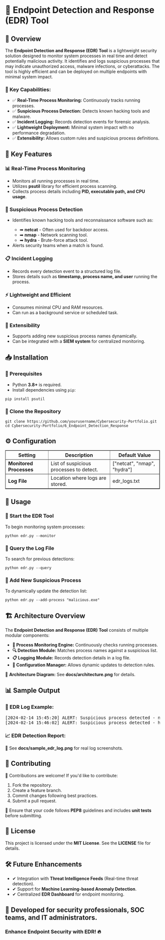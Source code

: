 <!DOCTYPE html>
<html lang="en">
<head>
    <meta charset="UTF-8">
 </head>
<body>

<h1>🚀 Endpoint Detection and Response (EDR) Tool</h1>

<h2>📌 Overview</h2>

<p>
    The <b>Endpoint Detection and Response (EDR) Tool</b> is a lightweight security solution designed to monitor system processes in real time 
    and detect potentially malicious activity. It identifies and logs suspicious processes that may indicate unauthorized access, malware infections, 
    or cyberattacks. The tool is highly efficient and can be deployed on multiple endpoints with minimal system impact.
</p>

<h3>🔹 Key Capabilities:</h3>
<ul>
    <li>✅ <b>Real-Time Process Monitoring:</b> Continuously tracks running processes.</li>
    <li>✅ <b>Suspicious Process Detection:</b> Detects known hacking tools and malware.</li>
    <li>✅ <b>Incident Logging:</b> Records detection events for forensic analysis.</li>
    <li>✅ <b>Lightweight Deployment:</b> Minimal system impact with no performance degradation.</li>
    <li>✅ <b>Extensibility:</b> Allows custom rules and suspicious process definitions.</li>
</ul>

<h2>🎯 Key Features</h2>

<h3>📊 Real-Time Process Monitoring</h3>
<ul>
    <li>Monitors all running processes in real time.</li>
    <li>Utilizes <b>psutil</b> library for efficient process scanning.</li>
    <li>Collects process details including <b>PID, executable path, and CPU usage</b>.</li>
</ul>

<h3>🛑 Suspicious Process Detection</h3>
<ul>
    <li>Identifies known hacking tools and reconnaissance software such as:</li>
    <ul>
        <li>➡ <b>netcat</b> - Often used for backdoor access.</li>
        <li>➡ <b>nmap</b> - Network scanning tool.</li>
        <li>➡ <b>hydra</b> - Brute-force attack tool.</li>
    </ul>
    <li>Alerts security teams when a match is found.</li>
</ul>

<h3>📋 Incident Logging</h3>
<ul>
    <li>Records every detection event to a structured log file.</li>
    <li>Stores details such as <b>timestamp, process name, and user</b> running the process.</li>
</ul>

<h3>⚡ Lightweight and Efficient</h3>
<ul>
    <li>Consumes minimal CPU and RAM resources.</li>
    <li>Can run as a background service or scheduled task.</li>
</ul>

<h3>🔄 Extensibility</h3>
<ul>
    <li>Supports adding new suspicious process names dynamically.</li>
    <li>Can be integrated with a <b>SIEM system</b> for centralized monitoring.</li>
</ul>

<h2>📥 Installation</h2>

<h3>📌 Prerequisites</h3>
<ul>
    <li>Python <b>3.8+</b> is required.</li>
    <li>Install dependencies using <code>pip</code>:</li>
</ul>

<pre>
<code>pip install psutil</code>
</pre>

<h3>📌 Clone the Repository</h3>
<pre>
<code>git clone https://github.com/yourusername/Cybersecurity-Portfolio.git
cd Cybersecurity-Portfolio/6_Endpoint_Detection_Response</code>
</pre>

<h2>⚙️ Configuration</h2>

<table border="1">
    <tr>
        <th>Setting</th>
        <th>Description</th>
        <th>Default Value</th>
    </tr>
    <tr>
        <td><b>Monitored Processes</b></td>
        <td>List of suspicious processes to detect.</td>
        <td>["netcat", "nmap", "hydra"]</td>
    </tr>
    <tr>
        <td><b>Log File</b></td>
        <td>Location where logs are stored.</td>
        <td>edr_logs.txt</td>
    </tr>
</table>

<h2>🚀 Usage</h2>

<h3>🔹 Start the EDR Tool</h3>
<p>To begin monitoring system processes:</p>
<pre>
<code>python edr.py --monitor</code>
</pre>

<h3>🔹 Query the Log File</h3>
<p>To search for previous detections:</p>
<pre>
<code>python edr.py --query</code>
</pre>

<h3>🔹 Add New Suspicious Process</h3>
<p>To dynamically update the detection list:</p>
<pre>
<code>python edr.py --add-process "malicious.exe"</code>
</pre>

<h2>🏗 Architecture Overview</h2>

<p>The <b>Endpoint Detection and Response (EDR) Tool</b> consists of multiple modular components:</p>

<ul>
    <li><b>📡 Process Monitoring Engine:</b> Continuously checks running processes.</li>
    <li><b>🔍 Detection Module:</b> Matches process names against a suspicious list.</li>
    <li><b>📋 Logging Module:</b> Records detection details in a log file.</li>
    <li><b>🔄 Configuration Manager:</b> Allows dynamic updates to detection rules.</li>
</ul>

<p>📌 <b>Architecture Diagram:</b> See <b>docs/architecture.png</b> for details.</p>

<h2>📊 Sample Output</h2>

<h3>📄 EDR Log Example:</h3>

<pre>
[2024-02-14 15:45:20] ALERT: Suspicious process detected - netcat (PID: 2890)
[2024-02-14 15:46:02] ALERT: Suspicious process detected - hydra (PID: 3102)
</pre>

<h3>📈 EDR Detection Report:</h3>
<p>📌 See <b>docs/sample_edr_log.png</b> for real log screenshots.</p>

<h2>🎯 Contributing</h2>

<p>🚀 Contributions are welcome! If you'd like to contribute:</p>

<ol>
    <li>Fork the repository.</li>
    <li>Create a feature branch.</li>
    <li>Commit changes following best practices.</li>
    <li>Submit a pull request.</li>
</ol>

<p>🔹 Ensure that your code follows <b>PEP8</b> guidelines and includes <b>unit tests</b> before submitting.</p>

<h2>📜 License</h2>

<p>This project is licensed under the <b>MIT License</b>. See the <b>LICENSE</b> file for details.</p>

<h2>🛠 Future Enhancements</h2>

<ul>
    <li>✔ Integration with <b>Threat Intelligence Feeds</b> (Real-time threat detection).</li>
    <li>✔ Support for <b>Machine Learning-based Anomaly Detection</b>.</li>
    <li>✔ Centralized <b>EDR Dashboard</b> for endpoint monitoring.</li>
</ul>

<h2>🚀 Developed for security professionals, SOC teams, and IT administrators.</h2>
<h3>Enhance Endpoint Security with EDR! 🔥</h3>

</body>
</html>

